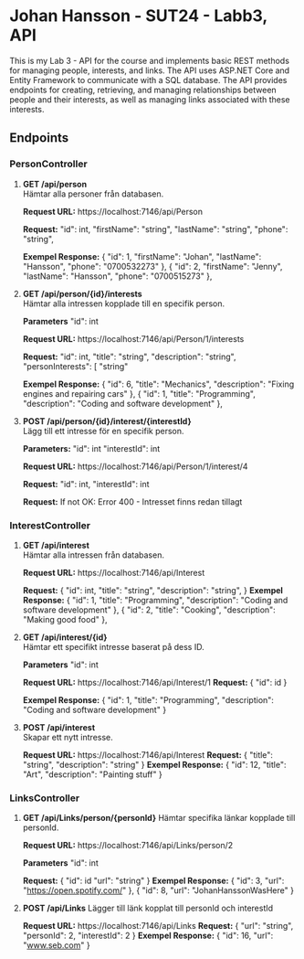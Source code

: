 # Johan Hansson - SUT24 - Labb3, API
This is my Lab 3 - API for the course and implements basic REST methods for managing people, interests, and links. The API uses ASP.NET Core and Entity Framework to communicate with a SQL database.
The API provides endpoints for creating, retrieving, and managing relationships between people and their interests, as well as managing links associated with these interests.

## Endpoints

### PersonController

1. **GET /api/person**  
   Hämtar alla personer från databasen.

   **Request URL:**
   https://localhost:7146/api/Person

   **Request:**
   "id": int,
    "firstName": "string",
    "lastName": "string",
    "phone": "string",

   **Exempel Response:**
  {
    "id": 1,
    "firstName": "Johan",
    "lastName": "Hansson",
    "phone": "0700532273"
  },
  {
    "id": 2,
    "firstName": "Jenny",
    "lastName": "Hansson",
    "phone": "0700515273"
  },


2. **GET /api/person/{id}/interests**  
   Hämtar alla intressen kopplade till en specifik person.

   **Parameters**
   "id": int
   
   **Request URL:**
   https://localhost:7146/api/Person/1/interests
   
   **Request:**
   "id": int,
    "title": "string",
    "description": "string",
    "personInterests": [
      "string"
   
   **Exempel Response:**
   {
    "id": 6,
    "title": "Mechanics",
    "description": "Fixing engines and repairing cars"
  },
  {
    "id": 1,
    "title": "Programming",
    "description": "Coding and software development"
  },
 

3. **POST /api/person/{id}/interest/{interestId}**  
   Lägg till ett intresse för en specifik person.

   **Parameters:**
   "id": int
   "interestId": int

   **Request URL:**
   https://localhost:7146/api/Person/1/interest/4

   **Request:**
   "id": int,
    "interestId": int

   **Request:**
   If not OK: Error 400 - Intresset finns redan tillagt


### InterestController

1. **GET /api/interest**  
   Hämtar alla intressen från databasen.

   **Request URL:**
   https://localhost:7146/api/Interest

   **Request:**
   {
   "id": int,
    "title": "string",
    "description": "string",
   }
   **Exempel Response:**
   {
    "id": 1,
    "title": "Programming",
    "description": "Coding and software development"
  },
  {
    "id": 2,
    "title": "Cooking",
    "description": "Making good food"
  },

3. **GET /api/interest/{id}**  
   Hämtar ett specifikt intresse baserat på dess ID.

   **Parameters**
   "id": int

   **Request URL:**
   https://localhost:7146/api/Interest/1
   **Request:**
   {
   "id": id
   }
   
   **Exempel Response:**
   {
   "id": 1,
   "title": "Programming",
   "description": "Coding and software development"
   }

4. **POST /api/interest**  
   Skapar ett nytt intresse.

   **Request URL:**
   https://localhost:7146/api/Interest
   **Request:**
   {
   "title": "string",
   "description": "string"
   }
   **Exempel Response:**
   {
   "id": 12,
   "title": "Art",
   "description": "Painting stuff"
   }

### LinksController
1. **GET /api/Links/person/{personId}**
   Hämtar specifika länkar kopplade till personId.

   **Request URL:**
   https://localhost:7146/api/Links/person/2

   **Parameters**
   "id": int
   
   **Request:**
   {
   "id": id
   "url": "string"
   }
   **Exempel Response:**
   {
    "id": 3,
    "url": "https://open.spotify.com/"
   },
   {
    "id": 8,
    "url": "JohanHanssonWasHere"
   }

2. **POST /api/Links**
   Lägger till länk kopplat till personId och interestId

   **Request URL:**
   https://localhost:7146/api/Links
   **Request:**
   {
   "url": "string",
   "personId": 2,
   "interestId": 2
   }
   **Exempel Response:**
   {
   "id": 16,
   "url": "www.seb.com"
   }
   
   
